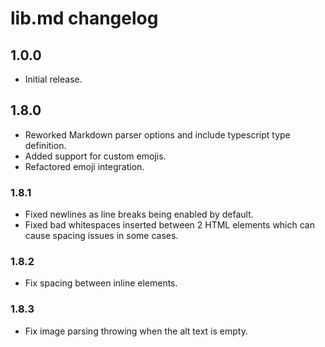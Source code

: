 # lib.md changelog

## 1.0.0

- Initial release.

## 1.8.0

- Reworked Markdown parser options and include typescript type definition.
- Added support for custom emojis.
- Refactored emoji integration.

### 1.8.1

- Fixed newlines as line breaks being enabled by default.
- Fixed bad whitespaces inserted between 2 HTML elements which can cause spacing issues in some cases.

### 1.8.2

- Fix spacing between inline elements.

### 1.8.3

- Fix image parsing throwing when the alt text is empty.
